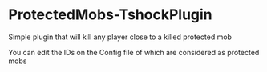 # ProtectedMobs-TshockPlugin
Simple plugin that will kill any player close to a killed protected mob


You can edit the IDs on the Config file of which are considered as protected mobs
